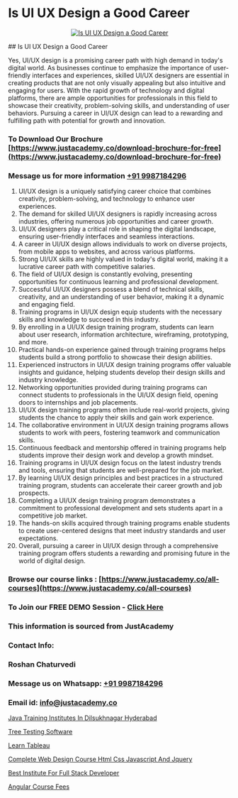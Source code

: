 # Is UI UX Design a Good Career

<p align="center">
  <a href="https://justacademy.co/all-courses">
    <img src="https://ibb.co/CngWr2j" alt="Is UI UX Design a Good Career">
  </a>
</p>
## Is UI UX Design a Good Career

Yes, UI/UX design is a promising career path with high demand in today's digital world. As businesses continue to emphasize the importance of user-friendly interfaces and experiences, skilled UI/UX designers are essential in creating products that are not only visually appealing but also intuitive and engaging for users. With the rapid growth of technology and digital platforms, there are ample opportunities for professionals in this field to showcase their creativity, problem-solving skills, and understanding of user behaviors. Pursuing a career in UI/UX design can lead to a rewarding and fulfilling path with potential for growth and innovation.
### To Download Our Brochure [https://www.justacademy.co/download-brochure-for-free](https://www.justacademy.co/download-brochure-for-free)
### Message us for more information [+91 9987184296](https://api.whatsapp.com/send?phone=919987184296)
1) UI/UX design is a uniquely satisfying career choice that combines creativity, problem-solving, and technology to enhance user experiences.
2) The demand for skilled UI/UX designers is rapidly increasing across industries, offering numerous job opportunities and career growth.
3) UI/UX designers play a critical role in shaping the digital landscape, ensuring user-friendly interfaces and seamless interactions.
4) A career in UI/UX design allows individuals to work on diverse projects, from mobile apps to websites, and across various platforms.
5) Strong UI/UX skills are highly valued in today's digital world, making it a lucrative career path with competitive salaries.
6) The field of UI/UX design is constantly evolving, presenting opportunities for continuous learning and professional development.
7) Successful UI/UX designers possess a blend of technical skills, creativity, and an understanding of user behavior, making it a dynamic and engaging field.
8) Training programs in UI/UX design equip students with the necessary skills and knowledge to succeed in this industry.
9) By enrolling in a UI/UX design training program, students can learn about user research, information architecture, wireframing, prototyping, and more.
10) Practical hands-on experience gained through training programs helps students build a strong portfolio to showcase their design abilities.
11) Experienced instructors in UI/UX design training programs offer valuable insights and guidance, helping students develop their design skills and industry knowledge.
12) Networking opportunities provided during training programs can connect students to professionals in the UI/UX design field, opening doors to internships and job placements.
13) UI/UX design training programs often include real-world projects, giving students the chance to apply their skills and gain work experience.
14) The collaborative environment in UI/UX design training programs allows students to work with peers, fostering teamwork and communication skills.
15) Continuous feedback and mentorship offered in training programs help students improve their design work and develop a growth mindset.
16) Training programs in UI/UX design focus on the latest industry trends and tools, ensuring that students are well-prepared for the job market.
17) By learning UI/UX design principles and best practices in a structured training program, students can accelerate their career growth and job prospects.
18) Completing a UI/UX design training program demonstrates a commitment to professional development and sets students apart in a competitive job market.
19) The hands-on skills acquired through training programs enable students to create user-centered designs that meet industry standards and user expectations.
20) Overall, pursuing a career in UI/UX design through a comprehensive training program offers students a rewarding and promising future in the world of digital design.

### Browse our course links : [https://www.justacademy.co/all-courses](https://www.justacademy.co/all-courses) 
### To Join our FREE DEMO Session - [Click Here](https://www.justacademy.co/register-for-course-demo)


### This information is sourced from JustAcademy
### Contact Info:
### Roshan Chaturvedi
### Message us on Whatsapp: [+91 9987184296](https://api.whatsapp.com/send?phone=919987184296)
### Email id: [info@justacademy.co](mailto:info@justacademy.co)
                
[Java Training Institutes In Dilsukhnagar Hyderabad](https://www.linkedin.com/pulse/java-training-institutes-dilsukhnagar-hyderabad-dbsae?trackingId=Q0y2AJK4XMaAB5GvV7heMQ%3D%3D&lipi=urn%3Ali%3Apage%3Ad_flagship3_company_admin%3BvVOqf8C4SxiY2jOCpJpYGg%3D%3D)

[Tree Testing Software](https://www.linkedin.com/pulse/tree-testing-software-justacademy-ahmedabad-1jyxe?trackingId=EcdIrxxPBIpf%2FLOZWOJjhQ%3D%3D&lipi=urn%3Ali%3Apage%3Ad_flagship3_company_admin%3BxdloyrkfRSS2djEHjqFAtQ%3D%3D)

[Learn Tableau](https://medium.com/@namusn/learn-tableau-485273c0b2cb)

[Complete Web Design Course Html Css Javascript And Jquery](https://medium.com/@roneet705/complete-web-design-course-html-css-javascript-and-jquery-e43052ae270e)

[Best Institute For Full Stack Developer](https://justacademyin.github.io/justacademy/best-institute-for-full-stack-developer)

[Angular Course Fees](https://justacademyin.github.io/justacademy/angular-course-fees)

